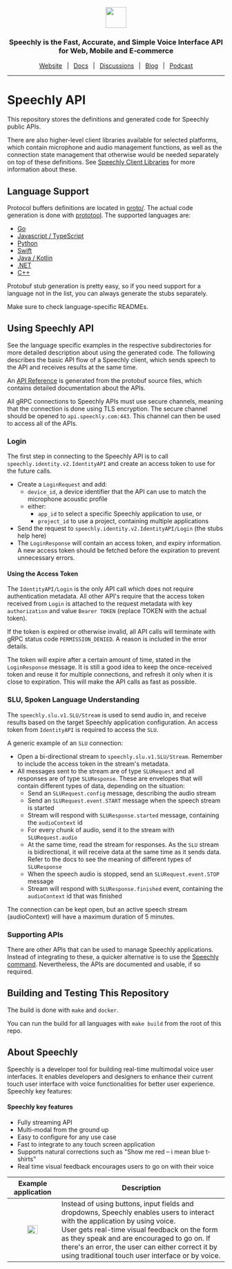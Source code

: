 <div align="center" markdown="1">
<a href="https://www.speechly.com/?utm_source=github&utm_medium=browser-client&utm_campaign=header">
   <img src="https://d33wubrfki0l68.cloudfront.net/1e70457a60b0627de6ab966f1e0a40cf56f465f5/b4144/img/logo-speechly-colors.svg" height="48">
</a>

### Speechly is the Fast, Accurate, and Simple Voice Interface API for Web, Mobile and E‑commerce

[Website](https://www.speechly.com/?utm_source=github&utm_medium=browser-client&utm_campaign=header)
&ensp;|&ensp;
[Docs](https://docs.speechly.com/)
&ensp;|&ensp;
[Discussions](https://github.com/speechly/speechly/discussions)
&ensp;|&ensp;
[Blog](https://www.speechly.com/blog/?utm_source=github&utm_medium=browser-client&utm_campaign=header)
&ensp;|&ensp;
[Podcast](https://anchor.fm/the-speechly-podcast)

---
</div>

# Speechly API

This repository stores the definitions and generated code for Speechly public APIs.

There are also higher-level client libraries available for selected platforms, which contain microphone and audio management functions, as well as the connection state management that otherwise would be needed separately on top of these definitions. See [Speechly Client Libraries](https://docs.speechly.com/client-libraries/) for more information about these.

## Language Support

Protocol buffers definitions are located in [proto/](proto/README.md). The actual code generation is done with [prototool](https://github.com/uber/prototool). The supported languages are:

- [Go](go/README.md)
- [Javascript / TypeScript](javascript/README.md)
- [Python](python/README.md)
- [Swift](swift/README.md)
- [Java / Kotlin](java/README.md)
- [.NET](dotnet/README.md)
- [C++](cpp/README.md)

Protobuf stub generation is pretty easy, so if you need support for a language not in the list, you can always generate the stubs separately.

Make sure to check language-specific READMEs.

## Using Speechly API

See the language specific examples in the respective subdirectories for more detailed description about using the generated code. The following describes the basic API flow of a Speechly client, which sends speech to the API and receives results at the same time.

An [API Reference](docs/README.md) is generated from the protobuf source files, which contains detailed documentation about the APIs.

All gRPC connections to Speechly APIs must use secure channels, meaning that the connection is done using TLS encryption. The secure channel should be opened to `api.speechly.com:443`. This channel can then be used to access all of the APIs.

### Login

The first step in connecting to the Speechly API is to call `speechly.identity.v2.IdentityAPI` and create an access token to use for the future calls.

- Create a `LoginRequest` and add:
  - `device_id`, a device identifier that the API can use to match the microphone acoustic profile
  - either:
    - `app_id` to select a specific Speechly application to use, or
    - `project_id` to use a project, containing multiple applications
- Send the request to `speechly.identity.v2.IdentityAPI/Login` (the stubs help here)
- The `LoginResponse` will contain an access token, and expiry information. A new access token should be fetched before the expiration to prevent unnecessary errors.

#### Using the Access Token

The `IdentityAPI/Login` is the only API call which does not require authentication metadata. All other API's require that the access token received from `Login` is attached to the request metadata with key `authorization` and value `Bearer TOKEN` (replace TOKEN with the actual token).

If the token is expired or otherwise invalid, all API calls will terminate with gRPC status code `PERMISSION_DENIED`. A reason is included in the error details.

The token will expire after a certain amount of time, stated in the `LoginResponse` message. It is still a good idea to keep the once-received token and reuse it for multiple connections, and refresh it only when it is close to expiration. This will make the API calls as fast as possible.

### SLU, Spoken Language Understanding

The `speechly.slu.v1.SLU/Stream` is used to send audio in, and receive results based on the target Speechly application configuration. An access token from `IdentityAPI` is required to access the `SLU`.

A generic example of an `SLU` connection:

- Open a bi-directional stream to `speechly.slu.v1.SLU/Stream`. Remember to include the access token in the stream's metadata.
- All messages sent to the stream are of type `SLURequest` and all responses are of type `SLUResponse`. These are envelopes that will contain different types of data, depending on the situation:
  - Send an `SLURequest.config` message, describing the audio stream
  - Send an `SLURequest.event.START` message when the speech stream is started
  - Stream will respond with `SLUResponse.started` message, containing the `audioContext` id
  - For every chunk of audio, send it to the stream with `SLURequest.audio`
  - At the same time, read the stream for responses. As the `SLU` stream is bidirectional, it will receive data at the same time as it sends data. Refer to the docs to see the meaning of different types of `SLUResponse`
  - When the speech audio is stopped, send an `SLURequest.event.STOP` message
  - Stream will respond with `SLUResponse.finished` event, containing the `audioContext` id that was finished

The connection can be kept open, but an active speech stream (audioContext) will have a maximum duration of 5 minutes.

### Supporting APIs

There are other APIs that can be used to manage Speechly applications. Instead of integrating to these, a quicker alternative is to use the [Speechly command](https://github.com/speechly/cli). Nevertheless, the APIs are documented and usable, if so required.

## Building and Testing This Repository

The build is done with `make` and `docker`.

You can run the build for all languages with `make build` from the root of this repo.

## About Speechly

Speechly is a developer tool for building real-time multimodal voice user interfaces. It enables developers and designers to enhance their current touch user interface with voice functionalities for better user experience. Speechly key features:

#### Speechly key features

- Fully streaming API
- Multi-modal from the ground up
- Easy to configure for any use case
- Fast to integrate to any touch screen application
- Supports natural corrections such as "Show me red – i mean blue t-shirts"
- Real time visual feedback encourages users to go on with their voice

|                  Example application                  | Description                                                                                                                                                                                                                                                                                                                               |
| :---------------------------------------------------: | ----------------------------------------------------------------------------------------------------------------------------------------------------------------------------------------------------------------------------------------------------------------------------------------------------------------------------------------- |
| <img src="https://i.imgur.com/v9o1JHf.gif" width=50%> | Instead of using buttons, input fields and dropdowns, Speechly enables users to interact with the application by using voice. <br />User gets real-time visual feedback on the form as they speak and are encouraged to go on. If there's an error, the user can either correct it by using traditional touch user interface or by voice. |
